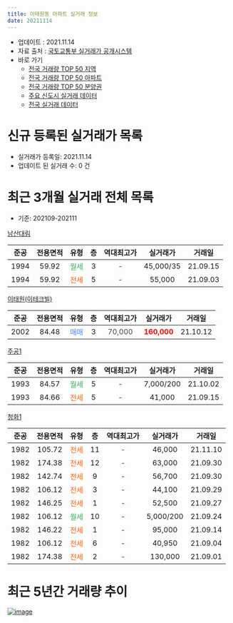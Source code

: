 ```yaml
---
title: 이태원동 아파트 실거래 정보
date: 20211114
---
```


* 업데이트 : 2021.11.14
* 자료 출처 : [국토교통부 실거래가 공개시스템](http://rt.molit.go.kr)
* 바로 가기
    * [전국 거래량 TOP 50 지역](https://apt-info.github.io/apt-trade-info/tr)
    * [전국 거래량 TOP 50 아파트](https://apt-info.github.io/apt-trade-info/ta)
    * [전국 거래량 TOP 50 분양권](https://apt-info.github.io/apt-trade-info/tb)
    * [주요 신도시 실거래 데이터](https://apt-info.github.io/apt-trade-info/newtown)
    * [전국 실거래 데이터](https://apt-info.github.io/apt-trade-info/all)



<script async src="https://pagead2.googlesyndication.com/pagead/js/adsbygoogle.js"></script>
<!-- 기본광고 -->
<ins class="adsbygoogle"
     style="display:block"
     data-ad-client="ca-pub-1142216861245946"
     data-ad-slot="4805727019"
     data-ad-format="auto"
     data-full-width-responsive="true"></ins>
<script>
     (adsbygoogle = window.adsbygoogle || []).push({});
</script>


# 신규 등록된 실거래가 목록

* 실거래가 등록일: 2021.11.14
* 업데이트 된 실거래 수: 0 건




<script async src="https://pagead2.googlesyndication.com/pagead/js/adsbygoogle.js"></script>
<!-- 기본광고 -->
<ins class="adsbygoogle"
     style="display:block"
     data-ad-client="ca-pub-1142216861245946"
     data-ad-slot="4805727019"
     data-ad-format="auto"
     data-full-width-responsive="true"></ins>
<script>
     (adsbygoogle = window.adsbygoogle || []).push({});
</script>


# 최근 3개월 실거래 전체 목록
* 기준: 202109-202111


[남산대림](https://search.naver.com/search.naver?query=%EB%82%A8%EC%82%B0%EB%8C%80%EB%A6%BC)

|준공|전용면적|유형|층|역대최고가|실거래가|거래일|
|:---:|:---:|:---:|:---:|:---:|:---:|:---:|
|1994|59.92|<span style="color:#34A853">월세</span>|3|<span style="color:#444444">-</span>|45,000/35|21.09.15|
|1994|59.92|<span style="color:#FF5A00">전세</span>|5|<span style="color:#444444">-</span>|55,000|21.09.03|

[이태원(이테크빌)](https://search.naver.com/search.naver?query=%EC%9D%B4%ED%83%9C%EC%9B%90%28%EC%9D%B4%ED%85%8C%ED%81%AC%EB%B9%8C%29)

|준공|전용면적|유형|층|역대최고가|실거래가|거래일|
|:---:|:---:|:---:|:---:|:---:|:---:|:---:|
|2002|84.48|<span style="color:#4285F3">매매</span>|3|<span style="color:#444444">70,000</span>|<b><span style="color:#FF0000">160,000</span></b>|21.10.12|

[주공1](https://search.naver.com/search.naver?query=%EC%A3%BC%EA%B3%B51)

|준공|전용면적|유형|층|역대최고가|실거래가|거래일|
|:---:|:---:|:---:|:---:|:---:|:---:|:---:|
|1993|84.57|<span style="color:#34A853">월세</span>|5|<span style="color:#444444">-</span>|7,000/200|21.10.02|
|1993|84.66|<span style="color:#FF5A00">전세</span>|5|<span style="color:#444444">-</span>|41,000|21.09.15|

[청화1](https://search.naver.com/search.naver?query=%EC%B2%AD%ED%99%941)

|준공|전용면적|유형|층|역대최고가|실거래가|거래일|
|:---:|:---:|:---:|:---:|:---:|:---:|:---:|
|1982|105.72|<span style="color:#FF5A00">전세</span>|11|<span style="color:#444444">-</span>|46,000|21.11.10|
|1982|174.38|<span style="color:#FF5A00">전세</span>|12|<span style="color:#444444">-</span>|63,000|21.09.30|
|1982|142.74|<span style="color:#FF5A00">전세</span>|9|<span style="color:#444444">-</span>|56,700|21.09.30|
|1982|106.12|<span style="color:#FF5A00">전세</span>|3|<span style="color:#444444">-</span>|44,100|21.09.29|
|1982|146.25|<span style="color:#FF5A00">전세</span>|1|<span style="color:#444444">-</span>|52,500|21.09.27|
|1982|106.12|<span style="color:#34A853">월세</span>|10|<span style="color:#444444">-</span>|5,000/200|21.09.24|
|1982|146.22|<span style="color:#FF5A00">전세</span>|1|<span style="color:#444444">-</span>|95,000|21.09.14|
|1982|106.12|<span style="color:#FF5A00">전세</span>|6|<span style="color:#444444">-</span>|40,950|21.09.04|
|1982|174.38|<span style="color:#FF5A00">전세</span>|2|<span style="color:#444444">-</span>|130,000|21.09.01|



<script async src="https://pagead2.googlesyndication.com/pagead/js/adsbygoogle.js"></script>
<!-- 기본광고 -->
<ins class="adsbygoogle"
     style="display:block"
     data-ad-client="ca-pub-1142216861245946"
     data-ad-slot="4805727019"
     data-ad-format="auto"
     data-full-width-responsive="true"></ins>
<script>
     (adsbygoogle = window.adsbygoogle || []).push({});
</script>


# 최근 5년간 거래량 추이


<div style="width:100%;">
    <canvas id="deal_progress" height="200"></canvas>
</div>

<script>
new Chart(document.getElementById("deal_progress"), {
    type: 'line',
    data: {
        labels: ['16.01','16.02','16.03','16.04','16.05','16.06','16.07','16.08','16.09','16.10','16.11','16.12','17.01','17.02','17.03','17.04','17.05','17.06','17.07','17.08','17.09','17.10','17.11','17.12','18.01','18.02','18.03','18.04','18.05','18.06','18.07','18.08','18.09','18.10','18.11','18.12','19.01','19.02','19.03','19.04','19.05','19.06','19.07','19.08','19.09','19.10','19.11','19.12','20.01','20.02','20.03','20.04','20.05','20.06','20.07','20.08','20.09','20.10','20.11','20.12','21.01','21.02','21.03','21.04','21.05','21.06','21.07','21.08','21.09','21.10','21.11'],
        datasets: [{
            label: '매매/분양권',
            data: [2,3,4,7,11,10,8,12,9,8,4,2,1,3,7,7,11,9,8,2,7,5,11,8,3,8,8,4,0,3,7,6,6,4,2,1,1,2,1,3,1,1,4,3,5,12,6,9,4,4,3,3,6,5,12,2,1,1,2,11,6,4,4,2,2,3,2,0,0,1,0],
            borderColor: "rgba(66, 133, 243, 1)",
            backgroundColor: "rgba(66, 133, 243, 0.05)",
            borderWidth: 1,
            pointRadius: 0,
            fill: false,
            lineTension: 0
        },{
            label: '전/월세',
            data: [11,6,9,23,14,11,7,12,11,10,10,8,11,9,17,9,11,12,8,16,8,5,8,10,15,10,14,15,15,9,10,11,6,9,11,4,10,10,7,13,13,9,11,9,10,7,10,8,11,13,12,13,16,17,11,19,6,11,11,6,9,8,10,13,12,7,7,8,11,1,1],
            borderColor: "rgba(255, 90, 0, 1)",
            backgroundColor: "rgba(255, 90, 0, 0.05)",
            borderWidth: 1,
            pointRadius: 0,
            fill: false,
            lineTension: 0
        },{
            label: '합계',
            data: [13,9,13,30,25,21,15,24,20,18,14,10,12,12,24,16,22,21,16,18,15,10,19,18,18,18,22,19,15,12,17,17,12,13,13,5,11,12,8,16,14,10,15,12,15,19,16,17,15,17,15,16,22,22,23,21,7,12,13,17,15,12,14,15,14,10,9,8,11,2,1],
            borderColor: "rgba(0, 0, 0, 1)",
            backgroundColor: "rgba(0, 0, 0, 0.03)",
            borderWidth: 0.1,
            pointRadius: 0,
            fill: true,
            lineTension: 0
        }
        ]
    },
    options: {
        responsive: true,
        title: {
            display: false
        },
        tooltips: {
            mode: 'index',
            intersect: false
        },
        hover: {
            mode: 'nearest',
            intersect: true
        },
        scales: {
            xAxes: [{
                display: true,
                scaleLabel: {
                    display: true,
                    labelString: '년/월'
                }
            }],
            yAxes: [{
                display: true,
                ticks: {
                    suggestedMin: 0,
                },
                scaleLabel: {
                    display: true,
                    labelString: '실거래 수'
                }
            }]
        }
    }
});

</script>


[![image](https://apt-info.github.io/images/2020-01-03-apt-trade-info/1024x500.png)](https://play.google.com/store/apps/details?id=com.aptinfo.apttradeinfo)

